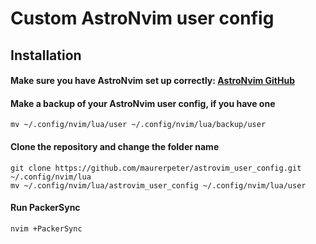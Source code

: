 # Custom AstroNvim user config

## Installation

#### Make sure you have AstroNvim set up correctly: [AstroNvim GitHub](https://github.com/AstroNvim/AstroNvim)

#### Make a backup of your AstroNvim user config, if you have one

```
mv ~/.config/nvim/lua/user ~/.config/nvim/lua/backup/user
```

#### Clone the repository and change the folder name

```
git clone https://github.com/maurerpeter/astrovim_user_config.git ~/.config/nvim/lua
mv ~/.config/nvim/lua/astrovim_user_config ~/.config/nvim/lua/user
```

#### Run PackerSync

```
nvim +PackerSync
```

